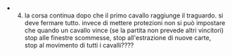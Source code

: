 - 4. la corsa continua dopo che il primo cavallo raggiunge il traguardo. si deve fermare tutto. invece di mettere protezioni non si può impostare che quando un cavallo vince (se la partita non prevede altri vincitori) stop alle finestre scommesse, stop all'estrazione di nuove carte, stop al movimento di tutti i cavalli????